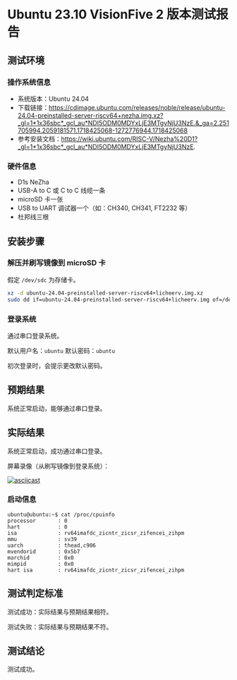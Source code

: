 # Ubuntu 23.10 VisionFive 2 版本测试报告

## 测试环境

### 操作系统信息

- 系统版本：Ubuntu 24.04
- 下载链接：https://cdimage.ubuntu.com/releases/noble/release/ubuntu-24.04-preinstalled-server-riscv64+nezha.img.xz?_gl=1*1x36sbc*_gcl_au*NDI5ODM0MDYxLjE3MTgyNjU3NzE.&_ga=2.251705994.2059181571.1718425068-1272776944.1718425068
- 参考安装文档：https://wiki.ubuntu.com/RISC-V/Nezha%20D1?_gl=1*1x36sbc*_gcl_au*NDI5ODM0MDYxLjE3MTgyNjU3NzE.

### 硬件信息

- D1s NeZha
- USB-A to C 或 C to C 线缆一条
- microSD 卡一张
- USB to UART 调试器一个（如：CH340, CH341, FT2232 等）
- 杜邦线三根

## 安装步骤

### 解压并刷写镜像到 microSD 卡

假定 `/dev/sdc` 为存储卡。

```bash
xz -d ubuntu-24.04-preinstalled-server-riscv64+licheerv.img.xz
sudo dd if=ubuntu-24.04-preinstalled-server-riscv64+licheerv.img of=/dev/sdc bs=1m status=progress
```

### 登录系统

通过串口登录系统。

默认用户名：`ubuntu`
默认密码：`ubuntu`

初次登录时，会提示更改默认密码。

## 预期结果

系统正常启动，能够通过串口登录。

## 实际结果

系统正常启动，成功通过串口登录。


屏幕录像（从刷写镜像到登录系统）：

[![asciicast](https://asciinema.org/a/gPmHuofP650Kl9mTp8xLk1tod.svg)](https://asciinema.org/a/gPmHuofP650Kl9mTp8xLk1tod)

### 启动信息

```log
ubuntu@ubuntu:~$ cat /proc/cpuinfo                                              processor       : 0                                                             hart            : 0                                                             isa             : rv64imafdc_zicntr_zicsr_zifencei_zihpm                        mmu             : sv39                                                          uarch           : thead,c906                                                    mvendorid       : 0x5b7                                                         marchid         : 0x0                                                           mimpid          : 0x0                                                           hart isa        : rv64imafdc_zicntr_zicsr_zifencei_zihpm
```
## 测试判定标准

测试成功：实际结果与预期结果相符。

测试失败：实际结果与预期结果不符。

## 测试结论

测试成功。